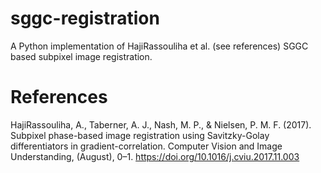 sggc-registration
=================
A Python implementation of HajiRassouliha et al. (see references) SGGC based subpixel image registration.


# References
HajiRassouliha, A., Taberner, A. J., Nash, M. P., & Nielsen, P. M. F. (2017). Subpixel phase-based image registration using Savitzky-Golay differentiators in gradient-correlation. Computer Vision and Image Understanding, (August), 0–1. https://doi.org/10.1016/j.cviu.2017.11.003
